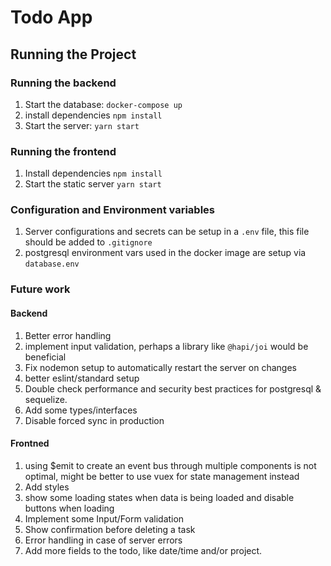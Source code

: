 # Todo App

## Running the Project

### Running the backend
1. Start the database: `docker-compose up`
2. install dependencies `npm install`
3. Start the server: `yarn start`

### Running the frontend
1. Install dependencies `npm install`
2. Start the static server `yarn start`

### Configuration and Environment variables
1. Server configurations and secrets can be setup in a `.env` file, this file should be added to `.gitignore`
2. postgresql environment vars used in the docker image are setup via `database.env`

### Future work
#### Backend
1. Better error handling
2. implement input validation, perhaps a library like `@hapi/joi` would be beneficial
3. Fix nodemon setup to automatically restart the server on changes
4. better eslint/standard setup
5. Double check performance and security best practices for postgresql & sequelize.
6. Add some types/interfaces
7. Disable forced sync in production

#### Frontned
1. using $emit to create an event bus through multiple components is not optimal, might be better to use vuex for state management instead
2. Add styles
3. show some loading states when data is being loaded and disable buttons when loading
4. Implement some Input/Form validation
5. Show confirmation before deleting a task
6. Error handling in case of server errors
7. Add more fields to the todo, like date/time and/or project.

